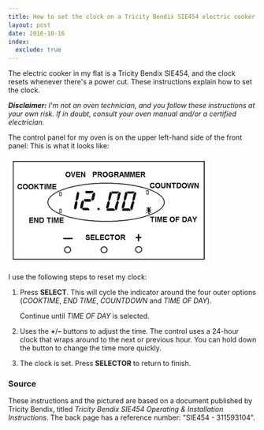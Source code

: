 ```yaml
---
title: How to set the clock on a Tricity Bendix SIE454 electric cooker
layout: post
date: 2016-10-16
index:
  exclude: true
---
```


The electric cooker in my flat is a Tricity Bendix SIE454, and the clock resets whenever there's a power cut.
These instructions explain how to set the clock.

_**Disclaimer:** I'm not an oven technician, and you follow these instructions at your own risk.
If in doubt, consult your oven manual and/or a certified electrician._

The control panel for my oven is on the upper left-hand side of the front panel:
This is what it looks like:

![Control panel for a Tricity Bendix SIE454 cooker](/images/notes/tricity-sie454.png)

I use the following steps to reset my clock:

1.  Press **SELECT**.
    This will cycle the indicator around the four outer options (*COOKTIME*, *END TIME*, *COUNTDOWN* and *TIME OF DAY*).

    Continue until *TIME OF DAY* is selected.

2.  Uses the **+**/**&ndash;** buttons to adjust the time.
    The control uses a 24-hour clock that wraps around to the next or previous hour.
    You can hold down the button to change the time more quickly.

3.  The clock is set.
    Press **SELECTOR** to return to finish.

### Source

These instructions and the pictured are based on a document published by Tricity Bendix, titled *Tricity Bendix SIE454 Operating & Installation Instructions*.
The back page has a reference number: "SIE454 - 311593104".
